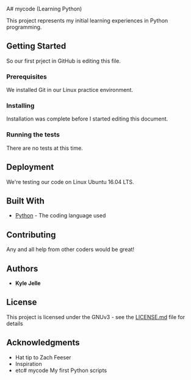 A# mycode (Learning Python)

This project represents my initial learning experiences in Python programming.

## Getting Started

So our first prject in GitHub is editing this file. 

### Prerequisites

We installed Git in our Linux practice environment.

### Installing

Installation was complete before I started editing this document.

### Running the tests

There are no tests at this time.

## Deployment

We're testing our code on Linux Ubuntu 16.04 LTS. 

## Built With

* [Python](https://www.python.org/) - The coding language used

## Contributing

Any and all help from other coders would be great!

## Authors

* **Kyle Jelle**

## License

This project is licensed under the GNUv3 - see the [LICENSE.md](LICENSE.md) file for details

## Acknowledgments

* Hat tip to Zach Feeser
* Inspiration
* etc# mycode
My first Python scripts
